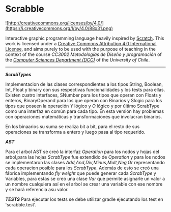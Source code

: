 # Scrabble

![http://creativecommons.org/licenses/by/4.0/](https://i.creativecommons.org/l/by/4.0/88x31.png)

Interactive graphic programming language heavily inspired by 
[Scratch](https://scratch.mit.edu).
This work is licensed under a
[Creative Commons Attribution 4.0 International License](http://creativecommons.org/licenses/by/4.0/), 
and aims purely to be used with the purpose of teaching in the context of the course 
_CC3002 Metodologías de Diseño y programación_ of the 
[_Computer Sciences Department (DCC)_](https://www.dcc.uchile.cl) of the 
_University of Chile_.

---

***ScrabTypes***

Implementacion de las clases correspondientes a los tipos String, Boolean, Int, Float y
binary con sus respectivas funcionalidades y los tests para ellas. Existen cuatro interfaces, SNumber para 
los tipos que operan con Floats y enteros, BinaryOperand para los que operan con Binarios y Slogic para los tipos que 
poseen la operación _Y_ lógico y _O_ lógico y por último ScrabType como una interfaz en común para cada tipo. En esta 
versión hay problemas con operaciones matemáticas y transformaciones que involucran binarios.



En los binaarios su suma se realiza bit a bit, para el resto de sus operaciones se transforma a entero
y luego pasa al tipo requerido. 

***AST***

Para el arbol AST se creó la interfaz *Operation* para los nodos y hojas del arbol,para las hojas *ScrabType* fue 
extendido de *Operation* y para los nodos se implementaron las clases *Add,And,Div,Minus,Mult,Neg,Or* representando cada 
operacion posible para los *ScrabType*. Además de esto se creó una fábrica implementando *fly weight* que puede generar
cada *ScrabType* y Variables, para estas se creó una clase *Var* que permite asignarle un valor a un nombre cualquiera
así en el arbol se crear una variable con ese nombre y se hará referencia asu valor.

***TESTS***
Para ejecutar los tests se debe utilizar gradle ejecutando los test en 'scrabble.test'.
